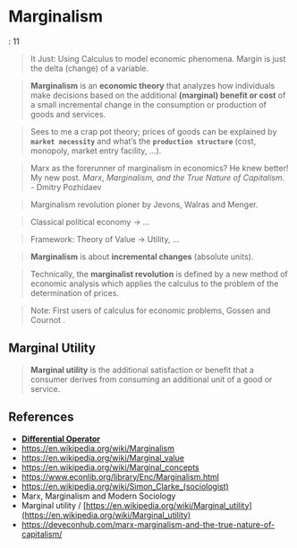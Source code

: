 # Marginalism

: 11

> It Just:  Using Calculus to model economic phenomena.  Margin is just the delta (change)  of a variable.
> 

> **Marginalism** is an **economic theory** that analyzes how individuals make decisions based on the additional **(marginal) benefit or cost** of a small incremental change in the consumption or production of goods and services.
> 

> Sees to me a crap pot theory; prices of goods can be explained by **`market necessity`**   and what’s the **`production structure`** (cost, monopoly, market entry facility, …).
> 

> Marx as the forerunner of marginalism in economics? He knew better! My new post. *Marx*, *Marginalism, and the True Nature of Capitalism*. - Dmitry Pozhidaev
> 

> Marginalism revolution pioner by Jevons, Walras and Menger.
> 

> Classical political economy → …
> 

> Framework:  Theory of Value →  Utility, …
> 

> **Marginalism** is about **incremental changes** (absolute units).
> 

> Technically, the **marginalist revolution** is defined by a new method of economic analysis which applies the calculus to the problem of the determination of prices.
> 

> Note: First users of calculus  for economic problems, Gossen and Cournot .
> 

## **Marginal Utility**

> **Marginal utility** is the additional satisfaction or benefit that a consumer derives from consuming an additional unit of a good or service.
> 

## References

- [**Differential Operator**](https://www.notion.so/Differential-Operator-874decad8ce3434483a7fa3d42d3b1c7?pvs=21)
- https://en.wikipedia.org/wiki/Marginalism
- https://en.wikipedia.org/wiki/Marginal_value
- https://en.wikipedia.org/wiki/Marginal_concepts
- https://www.econlib.org/library/Enc/Marginalism.html
- https://en.wikipedia.org/wiki/Simon_Clarke_(sociologist)
- Marx, Marginalism and Modern Sociology
- Marginal utility / [https://en.wikipedia.org/wiki/Marginal_utility](https://en.wikipedia.org/wiki/Marginal_utility)
- https://deveconhub.com/marx-marginalism-and-the-true-nature-of-capitalism/